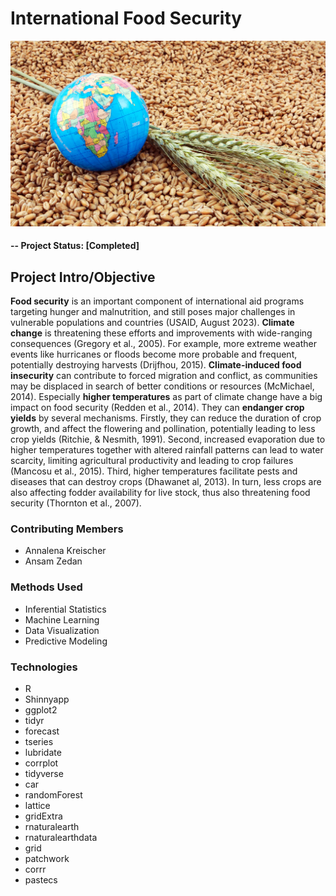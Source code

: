 # International Food Security

![](img/Global-Food-Security.png)


#### -- Project Status: [Completed]

## Project Intro/Objective
**Food security** is an important component of international aid programs targeting hunger and malnutrition, and still poses major challenges in vulnerable populations and countries (USAID, August 2023). **Climate change** is threatening these efforts and improvements with wide-ranging consequences (Gregory et al., 2005). For example, more extreme weather events like hurricanes or floods become more probable and frequent, potentially destroying harvests (Drijfhou, 2015). **Climate-induced food insecurity** can contribute to forced migration and conflict, as communities may be displaced in search of better conditions or resources (McMichael, 2014). Especially **higher temperatures** as part of climate change have a big impact on food security (Redden et al., 2014). They can **endanger crop yields** by several mechanisms. Firstly, they can reduce the duration of crop growth, and affect the flowering and pollination, potentially leading to less crop yields (Ritchie, & Nesmith, 1991). Second, increased evaporation due to higher temperatures together with altered rainfall patterns can lead to water scarcity, limiting agricultural productivity and leading to crop failures (Mancosu et al., 2015). Third, higher temperatures facilitate pests and diseases that can destroy crops (Dhawanet al, 2013). In turn, less crops are also affecting fodder availability for live stock, thus also threatening food security (Thornton et al., 2007).

### Contributing Members
* Annalena Kreischer
* Ansam Zedan

### Methods Used
* Inferential Statistics
* Machine Learning
* Data Visualization
* Predictive Modeling

### Technologies
* R
* Shinnyapp
* ggplot2
* tidyr    
* forecast  
* tseries   
* lubridate
* corrplot
* tidyverse
* car
* randomForest
* lattice
* gridExtra
* rnaturalearth
* rnaturalearthdata
* grid
* patchwork
* corrr
* pastecs
